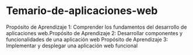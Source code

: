 # Temario-de-aplicaciones-web
Propósito de Aprendizaje 1: Comprender los fundamentos del desarrollo de aplicaciones web.Propósito de Aprendizaje 2: Desarrollar componentes y funcionalidades de una aplicación web Propósito de Aprendizaje 3: Implementar y desplegar una aplicación web funcional
